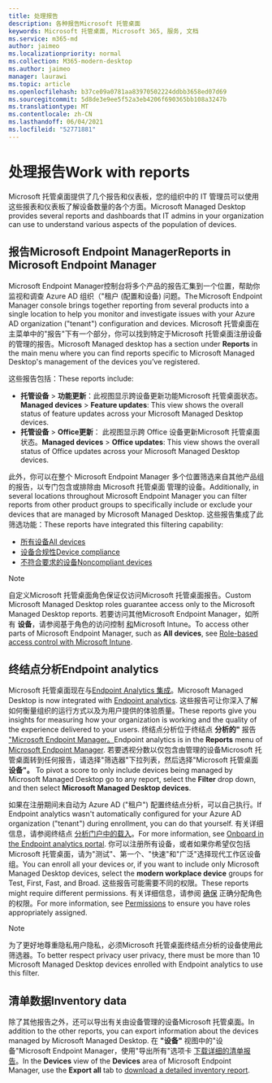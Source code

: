 ```yaml
---
title: 处理报告
description: 各种报告Microsoft 托管桌面
keywords: Microsoft 托管桌面, Microsoft 365, 服务, 文档
ms.service: m365-md
author: jaimeo
ms.localizationpriority: normal
ms.collection: M365-modern-desktop
ms.author: jaimeo
manager: laurawi
ms.topic: article
ms.openlocfilehash: b37ce09a0781aa83970502224ddbb3658ed07d69
ms.sourcegitcommit: 5d8de3e9ee5f52a3eb4206f690365bb108a3247b
ms.translationtype: MT
ms.contentlocale: zh-CN
ms.lasthandoff: 06/04/2021
ms.locfileid: "52771881"
---
```

# <a name="work-with-reports"></a><span data-ttu-id="1f84d-104">处理报告</span><span class="sxs-lookup"><span data-stu-id="1f84d-104">Work with reports</span></span>

<span data-ttu-id="1f84d-105">Microsoft 托管桌面提供了几个报告和仪表板，您的组织中的 IT 管理员可以使用这些报表和仪表板了解设备数量的各个方面。</span><span class="sxs-lookup"><span data-stu-id="1f84d-105">Microsoft Managed Desktop provides several reports and dashboards that IT admins in your organization can use to understand various aspects of the population of devices.</span></span> 

## <a name="reports-in-microsoft-endpoint-manager"></a><span data-ttu-id="1f84d-106">报告Microsoft Endpoint Manager</span><span class="sxs-lookup"><span data-stu-id="1f84d-106">Reports in Microsoft Endpoint Manager</span></span>

<span data-ttu-id="1f84d-107">Microsoft Endpoint Manager控制台将多个产品的报告汇集到一个位置，帮助你监视和调查 Azure AD 组织（"租户 (配置和设备) 问题。</span><span class="sxs-lookup"><span data-stu-id="1f84d-107">The Microsoft Endpoint Manager console brings together reporting from several products into a single location to help you monitor and investigate issues with your Azure AD organization ("tenant") configuration and devices.</span></span> <span data-ttu-id="1f84d-108">Microsoft 托管桌面在主菜单中的"报告"下有一个部分，你可以找到特定于Microsoft 托管桌面注册设备的管理的报告。</span><span class="sxs-lookup"><span data-stu-id="1f84d-108">Microsoft Managed desktop has a section under **Reports** in the main menu where you can find reports specific to Microsoft Managed Desktop's management of the devices you’ve registered.</span></span>

<span data-ttu-id="1f84d-109">这些报告包括：</span><span class="sxs-lookup"><span data-stu-id="1f84d-109">These reports include:</span></span>
- <span data-ttu-id="1f84d-110">**托管设备**  > **功能更新**：此视图显示跨设备更新功能Microsoft 托管桌面状态。</span><span class="sxs-lookup"><span data-stu-id="1f84d-110">**Managed devices** > **Feature updates**: This view shows the overall status of feature updates across your Microsoft Managed Desktop devices.</span></span>
- <span data-ttu-id="1f84d-111">**托管设备**  > **Office更新**： 此视图显示跨 Office 设备更新Microsoft 托管桌面状态。</span><span class="sxs-lookup"><span data-stu-id="1f84d-111">**Managed devices** > **Office updates**: This view shows the overall status of Office updates across your Microsoft Managed Desktop devices.</span></span>

<span data-ttu-id="1f84d-112">此外，你可以在整个 Microsoft Endpoint Manager 多个位置筛选来自其他产品组的报告，以专门包含或排除由 Microsoft 托管桌面 管理的设备。</span><span class="sxs-lookup"><span data-stu-id="1f84d-112">Additionally, in several locations throughout Microsoft Endpoint Manager you can filter reports from other product groups to specifically include or exclude your devices that are managed by Microsoft Managed Desktop.</span></span> <span data-ttu-id="1f84d-113">这些报告集成了此筛选功能：</span><span class="sxs-lookup"><span data-stu-id="1f84d-113">These reports have integrated this filtering capability:</span></span>

- [<span data-ttu-id="1f84d-114">所有设备</span><span class="sxs-lookup"><span data-stu-id="1f84d-114">All devices</span></span>](/mem/intune/remote-actions/device-management#get-to-your-devices)
- [<span data-ttu-id="1f84d-115">设备合规性</span><span class="sxs-lookup"><span data-stu-id="1f84d-115">Device compliance</span></span>](/mem/intune/fundamentals/reports#device-compliance-report-organizational)
- [<span data-ttu-id="1f84d-116">不符合要求的设备</span><span class="sxs-lookup"><span data-stu-id="1f84d-116">Noncompliant devices</span></span>](/mem/intune/fundamentals/reports#noncompliant-devices-report-operational)

> [!NOTE]
> <span data-ttu-id="1f84d-117">自定义Microsoft 托管桌面角色保证仅访问Microsoft 托管桌面报告。</span><span class="sxs-lookup"><span data-stu-id="1f84d-117">Custom Microsoft Managed Desktop roles guarantee access only to the Microsoft Managed Desktop reports.</span></span> <span data-ttu-id="1f84d-118">若要访问其他Microsoft Endpoint Manager，如所有 **设备**，请参阅基于角色的访问控制 [和](/mem/intune/fundamentals/role-based-access-control)Microsoft Intune。</span><span class="sxs-lookup"><span data-stu-id="1f84d-118">To access other parts of Microsoft Endpoint Manager, such as **All devices**, see [Role-based access control with Microsoft Intune](/mem/intune/fundamentals/role-based-access-control).</span></span> 

## <a name="endpoint-analytics"></a><span data-ttu-id="1f84d-119">终结点分析</span><span class="sxs-lookup"><span data-stu-id="1f84d-119">Endpoint analytics</span></span>
<span data-ttu-id="1f84d-120">Microsoft 托管桌面现在与[Endpoint Analytics 集成](/mem/analytics/overview)。</span><span class="sxs-lookup"><span data-stu-id="1f84d-120">Microsoft Managed Desktop is now integrated with [Endpoint analytics](/mem/analytics/overview).</span></span> <span data-ttu-id="1f84d-121">这些报告可让你深入了解如何衡量组织的运行方式以及为用户提供的体验质量。</span><span class="sxs-lookup"><span data-stu-id="1f84d-121">These reports give you insights for measuring how your organization is working and the quality of the experience delivered to your users.</span></span> <span data-ttu-id="1f84d-122">终结点分析位于终结点 **分析的"** 报告 ["Microsoft Endpoint Manager。](https://endpoint.microsoft.com/)</span><span class="sxs-lookup"><span data-stu-id="1f84d-122">Endpoint analytics is in the **Reports** menu of [Microsoft Endpoint Manager](https://endpoint.microsoft.com/).</span></span> <span data-ttu-id="1f84d-123">若要透视分数以仅包含由管理的设备Microsoft 托管桌面转到任何报告，请选择"筛选器"下拉列表，然后选择"Microsoft 托管桌面 **设备"。** </span><span class="sxs-lookup"><span data-stu-id="1f84d-123">To pivot a score to only include devices being managed by Microsoft Managed Desktop go to any report, select the **Filter** drop down, and then select **Microsoft Managed Desktop devices**.</span></span>

<span data-ttu-id="1f84d-124">如果在注册期间未自动为 Azure AD ("租户") 配置终结点分析，可以自己执行。</span><span class="sxs-lookup"><span data-stu-id="1f84d-124">If Endpoint analytics wasn't automatically configured for your Azure AD organization ("tenant") during enrollment, you can do that yourself.</span></span> <span data-ttu-id="1f84d-125">有关详细信息，请参阅终结点 [分析门户中的载入](/mem/analytics/enroll-intune#bkmk_onboard)。</span><span class="sxs-lookup"><span data-stu-id="1f84d-125">For more information, see [Onboard in the Endpoint analytics portal](/mem/analytics/enroll-intune#bkmk_onboard).</span></span> <span data-ttu-id="1f84d-126">你可以注册所有设备，或者如果你希望仅包括Microsoft 托管桌面，请为"测试"、第一个、"快速"和"广泛"选择现代工作区设备组。</span><span class="sxs-lookup"><span data-stu-id="1f84d-126">You can enroll all your devices or, if you want to include only Microsoft Managed Desktop devices, select the **modern workplace device** groups for Test, First, Fast, and Broad.</span></span> <span data-ttu-id="1f84d-127">这些报告可能需要不同的权限。</span><span class="sxs-lookup"><span data-stu-id="1f84d-127">These reports might require different permissions.</span></span> <span data-ttu-id="1f84d-128">有关详细信息，请参阅 [确保](/mem/analytics/overview#permissions) 正确分配角色的权限。</span><span class="sxs-lookup"><span data-stu-id="1f84d-128">For more information, see [Permissions](/mem/analytics/overview#permissions) to ensure you have roles appropriately assigned.</span></span>

> [!NOTE]
> <span data-ttu-id="1f84d-129">为了更好地尊重隐私用户隐私，必须Microsoft 托管桌面终结点分析的设备使用此筛选器。</span><span class="sxs-lookup"><span data-stu-id="1f84d-129">To better respect privacy user privacy, there must be more than 10 Microsoft Managed Desktop devices enrolled with Endpoint analytics to use this filter.</span></span>

 ## <a name="inventory-data"></a><span data-ttu-id="1f84d-130">清单数据</span><span class="sxs-lookup"><span data-stu-id="1f84d-130">Inventory data</span></span>

<span data-ttu-id="1f84d-131">除了其他报告之外，还可以导出有关由设备管理的设备Microsoft 托管桌面。</span><span class="sxs-lookup"><span data-stu-id="1f84d-131">In addition to the other reports, you can export information about the devices managed by Microsoft Managed Desktop.</span></span> <span data-ttu-id="1f84d-132">在 **"设备"** 视图中的"设备"Microsoft Endpoint Manager，使用"导出所有"选项卡 [下载详细的清单报告](device-inventory-report.md)。</span><span class="sxs-lookup"><span data-stu-id="1f84d-132">In the **Devices** view of the **Devices** area of Microsoft Endpoint Manager, use the **Export all** tab to [download a detailed inventory report](device-inventory-report.md).</span></span>
